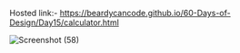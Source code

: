 Hosted link:- https://beardycancode.github.io/60-Days-of-Design/Day15/calculator.html

![Screenshot (58)](https://github.com/Beardycancode/60-Days-of-Design/assets/96344411/33463356-a1d1-450e-8b47-e819a27ff51f)
